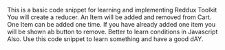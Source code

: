 
This is a basic code snippet for learning and implementing Reddux Toolkit
You will create a reducer.
An Item will be added and removed from Cart.
One Item can be added one time.
If you have already added one item you will be shown ab button to remove. Better to learn conditions in Javascript Also. 
Use this code snippet to learn something and have a good dAY.
